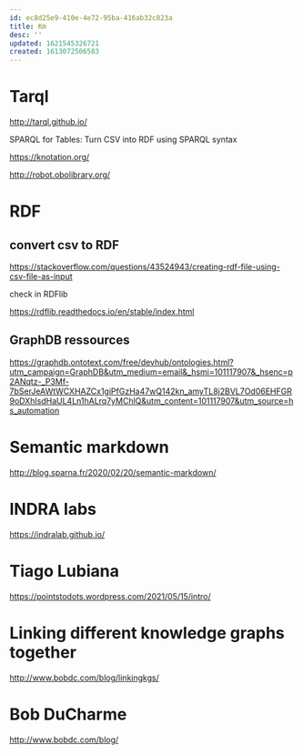 ```yaml
---
id: ec8d25e9-410e-4e72-95ba-416ab32c823a
title: Km
desc: ''
updated: 1621545326721
created: 1613072506583
---
```


# Tarql

http://tarql.github.io/

SPARQL for Tables: Turn CSV into RDF using SPARQL syntax





https://knotation.org/

http://robot.obolibrary.org/


# RDF 

## convert csv to RDF 

https://stackoverflow.com/questions/43524943/creating-rdf-file-using-csv-file-as-input

check in RDFlib

https://rdflib.readthedocs.io/en/stable/index.html


## GraphDB ressources

https://graphdb.ontotext.com/free/devhub/ontologies.html?utm_campaign=GraphDB&utm_medium=email&_hsmi=101117907&_hsenc=p2ANqtz-_P3Mf-7bSerJeAWtWCXHAZCx1giPfGzHa47wQ142kn_amyTL8j2BVL7Od06EHFGR9oDXhIsdHaUL4Ln1hALrq7yMChlQ&utm_content=101117907&utm_source=hs_automation

# Semantic markdown

http://blog.sparna.fr/2020/02/20/semantic-markdown/


# INDRA labs

https://indralab.github.io/


# Tiago Lubiana

https://pointstodots.wordpress.com/2021/05/15/intro/

# Linking different knowledge graphs together

http://www.bobdc.com/blog/linkingkgs/


# Bob DuCharme

http://www.bobdc.com/blog/

